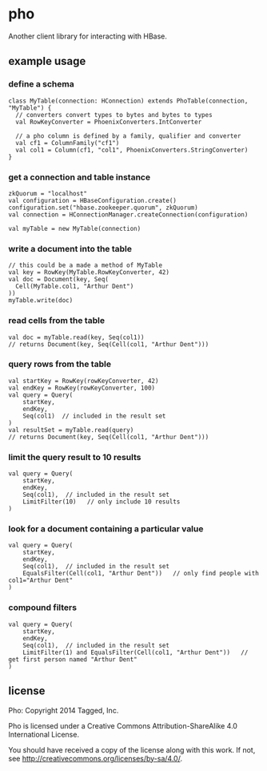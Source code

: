 pho
===

Another client library for interacting with HBase.

example usage
-------------

### define a schema

    class MyTable(connection: HConnection) extends PhoTable(connection, "MyTable") {
      // converters convert types to bytes and bytes to types
      val RowKeyConverter = PhoenixConverters.IntConverter
    
      // a pho column is defined by a family, qualifier and converter
      val cf1 = ColumnFamily("cf1")
      val col1 = Column(cf1, "col1", PhoenixConverters.StringConverter)
    }

### get a connection and table instance

    zkQuorum = "localhost"
    val configuration = HBaseConfiguration.create()
    configuration.set("hbase.zookeeper.quorum", zkQuorum)
    val connection = HConnectionManager.createConnection(configuration)

    val myTable = new MyTable(connection)

### write a document into the table

    // this could be a made a method of MyTable
    val key = RowKey(MyTable.RowKeyConverter, 42)
    val doc = Document(key, Seq(
      Cell(MyTable.col1, "Arthur Dent")
    ))
    myTable.write(doc)

### read cells from the table

    val doc = myTable.read(key, Seq(col1))
    // returns Document(key, Seq(Cell(col1, "Arthur Dent")))

### query rows from the table

    val startKey = RowKey(rowKeyConverter, 42)
    val endKey = RowKey(rowKeyConverter, 100)
    val query = Query(
        startKey,
        endKey,
        Seq(col1)  // included in the result set
    )
    val resultSet = myTable.read(query)
    // returns Document(key, Seq(Cell(col1, "Arthur Dent")))

### limit the query result to 10 results

    val query = Query(
        startKey,
        endKey,
        Seq(col1),  // included in the result set
        LimitFilter(10)   // only include 10 results
    )

### look for a document containing a particular value

    val query = Query(
        startKey,
        endKey,
        Seq(col1),  // included in the result set
        EqualsFilter(Cell(col1, "Arthur Dent"))   // only find people with col1="Arthur Dent"
    )

### compound filters

    val query = Query(
        startKey,
        endKey,
        Seq(col1),  // included in the result set
        LimitFilter(1) and EqualsFilter(Cell(col1, "Arthur Dent"))   // get first person named "Arthur Dent"
    )

license
-------

Pho: Copyright 2014 Tagged, Inc.

Pho is licensed under a Creative Commons Attribution-ShareAlike 4.0 International License.

You should have received a copy of the license along with this work. If not, see <http://creativecommons.org/licenses/by-sa/4.0/>.
